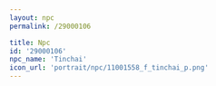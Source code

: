 ```yaml
---
layout: npc
permalink: /29000106

title: Npc
id: '29000106'
npc_name: 'Tinchai'
icon_url: 'portrait/npc/11001558_f_tinchai_p.png'
---
```

